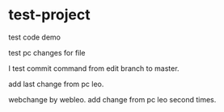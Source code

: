 # test-project
test code demo

test pc changes for file

I test commit command from edit branch to master.

add last change from pc leo.

webchange by webleo.
add change from pc leo second times.

